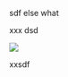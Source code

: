 sdf else what

xxx dsd

![](https://pbs.twimg.com/media/F-_ISkZWQAAYN6k?format=jpg&name=small)

xxsdf